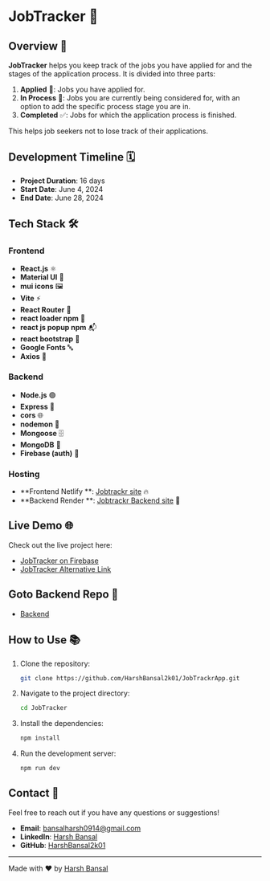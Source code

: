 

# JobTracker 🚀

## Overview 🎯

**JobTracker** helps you keep track of the jobs you have applied for and the stages of the application process. It is divided into three parts:

1. **Applied** 📄: Jobs you have applied for.
2. **In Process** 🔄: Jobs you are currently being considered for, with an option to add the specific process stage you are in.
3. **Completed** ✅: Jobs for which the application process is finished.

This helps job seekers not to lose track of their applications.

## Development Timeline 🗓️

- **Project Duration**: 16 days
- **Start Date**: June 4, 2024
- **End Date**: June 28, 2024

## Tech Stack 🛠️

### Frontend

- **React.js** ⚛️
- **Material UI** 🎨
- **mui icons** 🖼️
- **Vite** ⚡
- **React Router** 🧭
- **react loader npm** 🔄
- **react js popup npm** 📬
- **react bootstrap** 💅
- **Google Fonts** 🔤
- **Axios** 📡

### Backend

- **Node.js** 🟢
- **Express** 🚂
- **cors** 🌐
- **nodemon** 🐾
- **Mongoose** 🗄️
- **MongoDB** 🍃
- **Firebase (auth)** 🔐

### Hosting

- **Frontend Netlify **: [Jobtrackr site](https://jobtrackrapp.netlify.app/) 🔥
- **Backend Render **: [Jobtrackr Backend site](https://jobtrackrapp.onrender.com/) 🚀



## Live Demo 🌐

Check out the live project here:

- [JobTracker on Firebase](https://job-trackr-3a457.firebaseapp.com/)
- [JobTracker Alternative Link](https://job-trackr-3a457.web.app/)

## Goto Backend Repo 🎯

- [Backend](https://github.com/HarshBansal2k01/JobTrackrAppBE)

## How to Use 📚

1. Clone the repository:
   ```bash
   git clone https://github.com/HarshBansal2k01/JobTrackrApp.git
   ```

2. Navigate to the project directory:
   ```bash
   cd JobTracker
   ```

3. Install the dependencies:
   ```bash
   npm install
   ```

4. Run the development server:
   ```bash
   npm run dev
   ```

## Contact 📧

Feel free to reach out if you have any questions or suggestions!

- **Email**: bansalharsh0914@gmail.com
- **LinkedIn**: [Harsh Bansal](https://www.linkedin.com/in/harsh-bansal-7441331b6/)
- **GitHub**: [HarshBansal2k01](https://github.com/HarshBansal2k01)

---

Made with ❤️ by [Harsh Bansal](https://github.com/HarshBansal2k01)
```

